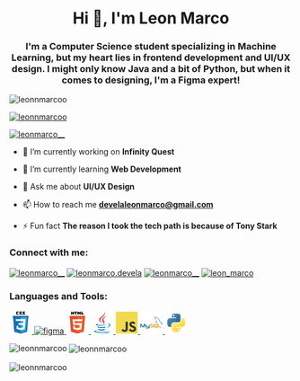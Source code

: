 <h1 align="center">Hi 👋, I'm Leon Marco</h1>
<h3 align="center">I'm a Computer Science student specializing in Machine Learning, but my heart lies in frontend development and UI/UX design. I might only know Java and a bit of Python, but when it comes to designing, I'm a Figma expert!</h3>

<p align="left"> <img src="https://komarev.com/ghpvc/?username=leonnmarcoo&label=Profile%20views&color=0e75b6&style=flat" alt="leonnmarcoo" /> </p>

<p align="left"> <a href="https://github.com/ryo-ma/github-profile-trophy"><img src="https://github-profile-trophy.vercel.app/?username=leonnmarcoo" alt="leonnmarcoo" /></a> </p>

<p align="left"> <a href="https://twitter.com/leonmarco__" target="blank"><img src="https://img.shields.io/twitter/follow/leonmarco__?logo=twitter&style=for-the-badge" alt="leonmarco__" /></a> </p>

- 🔭 I’m currently working on **Infinity Quest**

- 🌱 I’m currently learning **Web Development**

- 💬 Ask me about **UI/UX Design**

- 📫 How to reach me **develaleonmarco@gmail.com**

- ⚡ Fun fact **The reason I took the tech path is because of Tony Stark**

<h3 align="left">Connect with me:</h3>
<p align="left">
<a href="https://twitter.com/leonmarco__" target="blank"><img align="center" src="https://raw.githubusercontent.com/rahuldkjain/github-profile-readme-generator/master/src/images/icons/Social/twitter.svg" alt="leonmarco__" height="30" width="40" /></a>
<a href="https://fb.com/leonmarco.devela" target="blank"><img align="center" src="https://raw.githubusercontent.com/rahuldkjain/github-profile-readme-generator/master/src/images/icons/Social/facebook.svg" alt="leonmarco.devela" height="30" width="40" /></a>
<a href="https://instagram.com/leonmarco__" target="blank"><img align="center" src="https://raw.githubusercontent.com/rahuldkjain/github-profile-readme-generator/master/src/images/icons/Social/instagram.svg" alt="leonmarco__" height="30" width="40" /></a>
<a href="https://www.leetcode.com/leon_marco" target="blank"><img align="center" src="https://raw.githubusercontent.com/rahuldkjain/github-profile-readme-generator/master/src/images/icons/Social/leet-code.svg" alt="leon_marco" height="30" width="40" /></a>
</p>

<h3 align="left">Languages and Tools:</h3>
<p align="left"> <a href="https://www.w3schools.com/css/" target="_blank" rel="noreferrer"> <img src="https://raw.githubusercontent.com/devicons/devicon/master/icons/css3/css3-original-wordmark.svg" alt="css3" width="40" height="40"/> </a> <a href="https://www.figma.com/" target="_blank" rel="noreferrer"> <img src="https://www.vectorlogo.zone/logos/figma/figma-icon.svg" alt="figma" width="40" height="40"/> </a> <a href="https://www.w3.org/html/" target="_blank" rel="noreferrer"> <img src="https://raw.githubusercontent.com/devicons/devicon/master/icons/html5/html5-original-wordmark.svg" alt="html5" width="40" height="40"/> </a> <a href="https://www.java.com" target="_blank" rel="noreferrer"> <img src="https://raw.githubusercontent.com/devicons/devicon/master/icons/java/java-original.svg" alt="java" width="40" height="40"/> </a> <a href="https://developer.mozilla.org/en-US/docs/Web/JavaScript" target="_blank" rel="noreferrer"> <img src="https://raw.githubusercontent.com/devicons/devicon/master/icons/javascript/javascript-original.svg" alt="javascript" width="40" height="40"/> </a> <a href="https://www.mysql.com/" target="_blank" rel="noreferrer"> <img src="https://raw.githubusercontent.com/devicons/devicon/master/icons/mysql/mysql-original-wordmark.svg" alt="mysql" width="40" height="40"/> </a> <a href="https://www.python.org" target="_blank" rel="noreferrer"> <img src="https://raw.githubusercontent.com/devicons/devicon/master/icons/python/python-original.svg" alt="python" width="40" height="40"/> </a> </p>

<p><img align="left" src="https://github-readme-stats.vercel.app/api/top-langs?username=leonnmarcoo&show_icons=true&locale=en&layout=compact" alt="leonnmarcoo" /></p>

<p>&nbsp;<img align="center" src="https://github-readme-stats.vercel.app/api?username=leonnmarcoo&show_icons=true&locale=en" alt="leonnmarcoo" /></p>

<p><img align="center" src="https://github-readme-streak-stats.herokuapp.com/?user=leonnmarcoo&" alt="leonnmarcoo" /></p>
